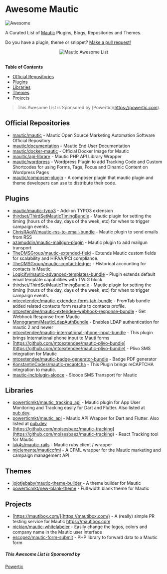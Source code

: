 
# Awesome Mautic
![Awesome](https://cdn.rawgit.com/sindresorhus/awesome/d7305f38d29fed78fa85652e3a63e154dd8e8829/media/badge.svg)

A Curated List of [Mautic](https://github.com/mautic/mautic) Plugins, Blogs, Repositories and Themes.

Do you have a plugin, theme or snippet? [Make a pull request!](https://github.com/luizeof/awesome-mautic/pulls)

<p align="center">
  <img src="./logo-awesome-mautic.png" alt="Mautic Awesome List">
  <br>
  <br>
</p>

<!-- TOC -->

**Table of Contents**

- [Official Repositories](#official-repositories)
- [Plugins](#plugins)
- [Libraries](#libraries)
- [Themes](#themes)
- [Projects](#projects)
    
> This Awesome List is Sponsored by [Powertic)(https://powertic.com).

<!-- /TOC -->

## Official Repositories

- [mautic/mautic](https://github.com/mautic/mautic) - Mautic Open Source Marketing Automation Software Official Repository
- [mautic/documentation](https://github.com/mautic/documentation) - Mautic End User Documentation
- [mautic/docker-mautic](https://github.com/mautic/docker-mautic) - Official Docker Image for Mautic
- [mauitic/api-library](https://github.com/mautic/api-library) - Mautic PHP API Library Wrapper
- [mautic/wordpress](https://github.com/mautic/mautic-wordpress) - Wordpress Plugin to add Tracking Code and Custom Shortcodes for using Forms, Tags, Focus and Dinamic Content on Wordpress Pages
- [mautic/composer-plugin](https://github.com/mautic/composer-plugin) - A composer plugin that mautic plugin and theme developers can use to distribute their code.

## Plugins

- [mautic/mautic-typo3](https://github.com/mautic/mautic-typo3) - Add-on TYPO3 extension
- [thirdset/ThirdSetMauticTimingBundle](https://github.com/thirdset/ThirdSetMauticTimingBundle) - Mautic plugin for setting the timing (hours of the day, days of the week, etc) for when to trigger campaign events.
- [ChrisRAoW/mautic-rss-to-email-bundle](https://github.com/ChrisRAoW/mautic-rss-to-email-bundle) - Mautic plugin to send emails from RSS
- [azamuddin/mautic-mailgun-plugin](https://github.com/azamuddin/mautic-mailgun-plugin) - Mautic plugin to add mailgun transport
- [TheDMSGroup/mautic-extended-field](https://github.com/TheDMSGroup/mautic-extended-field) - Extends Mautic custom fields for scalability and HIPAA/PCI compliance.
- [TheDMSGroup/mautic-contact-ledger](https://github.com/TheDMSGroup/mautic-contact-ledger) - Historical accounting for contacts in Mautic.
- [Logicify/mautic-advanced-templates-bundle](https://github.com/Logicify/mautic-advanced-templates-bundle) - Plugin extends default email template capabilities with TWIG block
- [thirdset/ThirdSetMauticTimingBundle](https://github.com/thirdset/ThirdSetMauticTimingBundle) - Mautic plugin for setting the timing (hours of the day, days of the week, etc) for when to trigger campaign events.
- [mtcextendee/mautic-extendee-form-tab-bundle](https://github.com/mtcextendee/mautic-extendee-form-tab-bundle) - FromTab bundle added related contacts form results to contacts profile.
- [mtcextendee/mautic-extendee-webhook-response-bundle](https://github.com/mtcextendee/mautic-extendee-webhook-response-bundle) - Get Webhook Response from Mautic
- [Monogramm/MauticLdapAuthBundle](https://github.com/Monogramm/MauticLdapAuthBundle) - Enables LDAP authentication for mautic 2 and newer
- [mtcextendee/mautic-international-phone-input-bundle](https://github.com/mtcextendee/mautic-international-phone-input-bundle) - This plugin brings International phone input to Mauti forms
- [https://github.com/mtcextendee/mautic-plivo-bundle](https://github.com/mtcextendee/mautic-plivo-bundle) - Plivo SMS integration for Mautic
- [mtcextendee/mautic-badge-generator-bundle](https://github.com/mtcextendee/mautic-badge-generator-bundle) - Badge PDF generator
- [KonstantinCodes/mautic-recaptcha](https://github.com/KonstantinCodes/mautic-recaptcha) - This Plugin brings reCAPTCHA integration to mautic.
- [mautic-inc/plugin-slooce](https://github.com/mautic-inc/plugin-slooce) - Slooce SMS Transport for Mautic


## Libraries

- [powerticmkt/mautic_tracking_api](https://github.com/powerticmkt/dart-mautic-tracking-api) - Mautic plugin for App User Monitoring and Tracking easily for Dart and Flutter. Also listed at [pub.dev](https://pub.dev/packages/mautic_tracking_api).
- [powerticmkt/mautic_api](https://github.com/powerticmkt/dart-mautic-api) - Mautic API Wrapper for Dart and Flutter. Also listed at [pub.dev](https://pub.dev/packages/mautic_api)
- [https://github.com/moisesbaez/mautic-tracking](https://github.com/moisesbaez/mautic-tracking) - React Tracking tool for Mautic
- [luk4s/mautic-rails](https://github.com/luk4s/mautic-rails) - Mautic ruby client / wrapper
- [mjclemente/mauticcfml](https://github.com/mjclemente/mauticcfml) - A CFML wrapper for the Mautic marketing and campaign management API

## Themes

- [jojotjebaby/mautic-theme-builder](https://github.com/jojotjebaby/mautic-theme-builder) - A theme builder for Mautic
- [powerticmkt/new-blank-theme](https://github.com/powerticmkt/new-blank-theme) - Full width blank theme for Mautic

## Projects

- [https://mautibox.com/](https://mautibox.com/) - A (really) simple PR testing service for Mautic https://mautibox.com
- [nickian/mautic-whitelabeler](https://github.com/nickian/mautic-whitelabeler) - Easily change the logos, colors and company name in the Mautic user interface
- [escopez/mautic-form-submit](https://github.com/escopecz/mautic-form-submit) - PHP library to forward data to a Mautic form

##### This Awesome List is Sponsored by
  <a href="https://powertic.com/">Powertic</a>